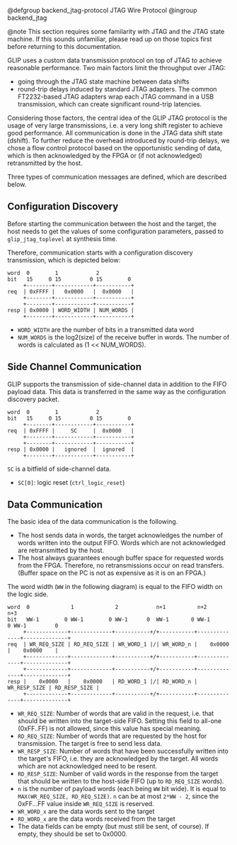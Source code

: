@defgroup backend_jtag-protocol JTAG Wire Protocol
@ingroup backend_jtag

@note This section requires some familarity with JTAG and the JTAG state
  machine. If this sounds unfamiliar, please read up on those topics first
  before returning to this documentation.

GLIP uses a custom data transmission protocol on top of JTAG to achieve
reasonable performance. Two main factors limit the throughput over JTAG:

- going through the JTAG state machine between data shifts
- round-trip delays induced by standard JTAG adapters. The common FT2232-based
  JTAG adapters wrap each JTAG command in a USB transmission, which can create
  significant round-trip latencies.

Considering those factors, the central idea of the GLIP JTAG protocol is the
usage of very large transmissions, i.e. a very long shift register to achieve
good performance. All communication is done in the JTAG data shift state
(dshift). To further reduce the overhead introduced by round-trip delays, we
chose a flow control protocol based on the opportunistic sending of data, which
is then acknowledged by the FPGA or (if not acknowledged) retransmitted by the
host.

Three types of communication messages are defined, which are described below.

Configuration Discovery
-----------------------

Before starting the communication between the host and the target, the host
needs to get the values of some configuration parameters, passed to
`glip_jtag_toplevel` at synthesis time.

Therefore, communication starts with a configuration discovery transmission,
which is depicted below:

    word  0        1            2
    bit   15     0 15         0 15        0
         +--------+------------+-----------+
    req  | 0xFFFF |   0x0000   |  0x0000   |
         +--------+------------+-----------+
         +--------+------------+-----------+
    resp | 0x0000 | WORD_WIDTH | NUM_WORDS |
         +--------+------------+-----------+

- `WORD_WIDTH` are the number of bits in a transmitted data word
- `NUM_WORDS` is the log2(size) of the receive buffer in words. The number of
  words is calculated as (1 << NUM_WORDS).


Side Channel Communication
--------------------------
GLIP supports the transmission of side-channel data in addition to the FIFO
payload data. This data is transferred in the same way as the configuration
discovery packet.


    word  0        1            2
    bit   15     0 15         0 15        0
         +--------+------------+-----------+
    req  | 0xFFFF |     SC     |  0x0000   |
         +--------+------------+-----------+
         +--------+------------+-----------+
    resp | 0x0000 |   ignored  |  ignored  |
         +--------+------------+-----------+

`SC` is a bitfield of side-channel data.
- `SC[0]`: logic reset (`ctrl_logic_reset`)



Data Communication
------------------

The basic idea of the data communication is the following.

- The host sends data in words, the target acknowledges the number of words
  written into the output FIFO. Words which are not acknowledged are
  retransmitted by the host.
- The host always guarantees enough buffer space for requested words from the
  FPGA. Therefore, no retransmissions occur on read transfers. (Buffer space
  on the PC is not as expensive as it is on an FPGA.)

The word width (`WW` in the following diagram) is equal to the FIFO width on
the logic side.


    word  0             1             2            n+1          n+2            n+3
    bit   WW-1        0 WW-1        0 WW-1      0  WW-1       0 WW-1         0 WW-1         0
         +-------------+-------------+-----------+/+-----------+--------------+--------------+
    req  | WR_REQ_SIZE | RD_REQ_SIZE | WR_WORD_1 |/| WR_WORD_n |    0x0000    |    0x0000    |
         +-------------+-------------+-----------+/+-----------+--------------+--------------+
         +-------------+-------------+-----------+/+-----------+--------------+--------------+
    resp |    0x0000   |    0x0000   | RD_WORD_1 |/| RD_WORD_n | WR_RESP_SIZE | RD_RESP_SIZE |
         +-------------+-------------+-----------+/+-----------+--------------+--------------+

- `WR_REQ_SIZE`: Number of words that are valid in the request, i.e. that
   should be written into the target-side FIFO. Setting this field to all-one
   (0xFF..FF) is not allowed, since this value has special meaning.
- `RD_REQ_SIZE`: Number of words that are requested by the host for
  transmission. The target is free to send less data.
- `WR_RESP_SIZE`: Number of words that have been successfully written into
  the target's FIFO, i.e. they are acknowledged by the target. All words which
  are not acknowledged need to be resent.
- `RD_RESP_SIZE`: Number of valid words in the response from the target that
   should be written to the host-side FIFO (up to `RD_REQ_SIZE` words).
- `n` is the number of payload words (each being `WW` bit wide). It is equal to
   `MAX(WR_REQ_SIZE, RD_REQ_SIZE)`. `n` can be at most `2*WW - 2`, since
   the 0xFF...FF value inside `WR_REQ_SIZE` is reserved.
- `WR_WORD_x` are the data words sent to the target
- `RD_WORD_x` are the data words received from the target
- The data fields can be empty (but must still be sent, of course). If empty,
  they should be set to 0x0000.
